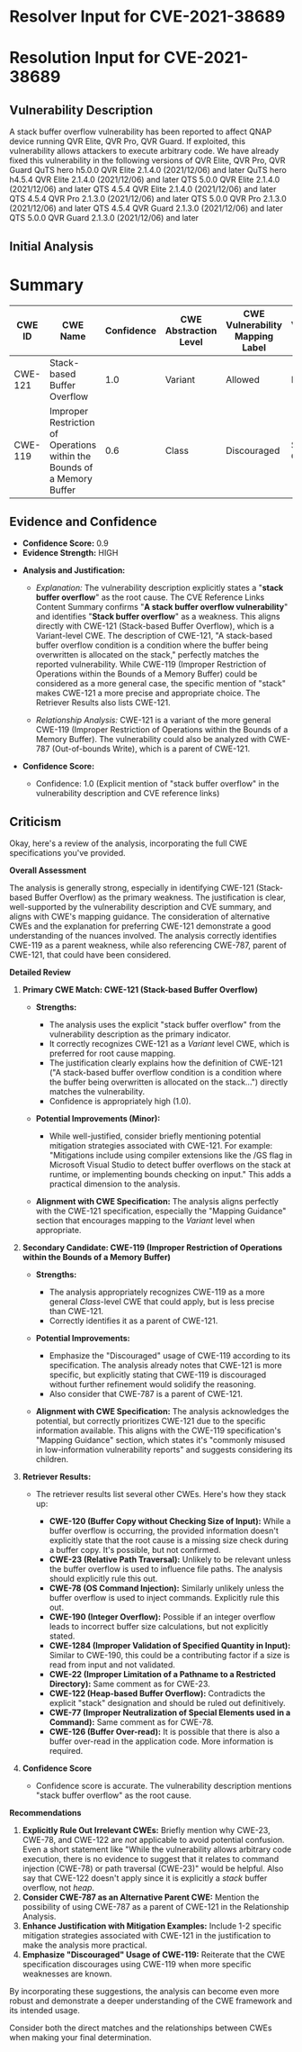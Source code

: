 # Resolver Input for CVE-2021-38689

# Resolution Input for CVE-2021-38689

## Vulnerability Description
A stack buffer overflow vulnerability has been reported to affect QNAP device running QVR Elite, QVR Pro, QVR Guard. If exploited, this vulnerability allows attackers to execute arbitrary code. We have already fixed this vulnerability in the following versions of QVR Elite, QVR Pro, QVR Guard QuTS hero h5.0.0 QVR Elite 2.1.4.0 (2021/12/06) and later QuTS hero h4.5.4 QVR Elite 2.1.4.0 (2021/12/06) and later QTS 5.0.0 QVR Elite 2.1.4.0 (2021/12/06) and later QTS 4.5.4 QVR Elite 2.1.4.0 (2021/12/06) and later QTS 4.5.4 QVR Pro 2.1.3.0 (2021/12/06) and later QTS 5.0.0 QVR Pro 2.1.3.0 (2021/12/06) and later QTS 4.5.4 QVR Guard 2.1.3.0 (2021/12/06) and later QTS 5.0.0 QVR Guard 2.1.3.0 (2021/12/06) and later

## Initial Analysis
# Summary
| CWE ID | CWE Name | Confidence | CWE Abstraction Level | CWE Vulnerability Mapping Label | CWE-Vulnerability Mapping Notes |
|---|---|---|---|---|---|
| CWE-121 | Stack-based Buffer Overflow | 1.0 | Variant | Allowed | Primary CWE |
| CWE-119 | Improper Restriction of Operations within the Bounds of a Memory Buffer | 0.6 | Class | Discouraged | Secondary Candidate |

## Evidence and Confidence

*   **Confidence Score:** 0.9
*   **Evidence Strength:** HIGH

- **Analysis and Justification:**  
  - *Explanation:* The vulnerability description explicitly states a "**stack buffer overflow**" as the root cause. The CVE Reference Links Content Summary confirms "**A stack buffer overflow vulnerability**" and identifies "**Stack buffer overflow**" as a weakness. This aligns directly with CWE-121 (Stack-based Buffer Overflow), which is a Variant-level CWE. The description of CWE-121, "A stack-based buffer overflow condition is a condition where the buffer being overwritten is allocated on the stack," perfectly matches the reported vulnerability. While CWE-119 (Improper Restriction of Operations within the Bounds of a Memory Buffer) could be considered as a more general case, the specific mention of "stack" makes CWE-121 a more precise and appropriate choice. The Retriever Results also lists CWE-121.

  - *Relationship Analysis:* CWE-121 is a variant of the more general CWE-119 (Improper Restriction of Operations within the Bounds of a Memory Buffer). The vulnerability could also be analyzed with CWE-787 (Out-of-bounds Write), which is a parent of CWE-121.

- **Confidence Score:**  
  - Confidence: 1.0 (Explicit mention of "stack buffer overflow" in the vulnerability description and CVE reference links)

## Criticism
Okay, here's a review of the analysis, incorporating the full CWE specifications you've provided.

**Overall Assessment**

The analysis is generally strong, especially in identifying CWE-121 (Stack-based Buffer Overflow) as the primary weakness. The justification is clear, well-supported by the vulnerability description and CVE summary, and aligns with CWE's mapping guidance. The consideration of alternative CWEs and the explanation for preferring CWE-121 demonstrate a good understanding of the nuances involved. The analysis correctly identifies CWE-119 as a parent weakness, while also referencing CWE-787, parent of CWE-121, that could have been considered.

**Detailed Review**

1.  **Primary CWE Match: CWE-121 (Stack-based Buffer Overflow)**

    *   **Strengths:**
        *   The analysis uses the explicit "stack buffer overflow" from the vulnerability description as the primary indicator.
        *   It correctly recognizes CWE-121 as a *Variant* level CWE, which is preferred for root cause mapping.
        *   The justification clearly explains how the definition of CWE-121 ("A stack-based buffer overflow condition is a condition where the buffer being overwritten is allocated on the stack...") directly matches the vulnerability.
        *   Confidence is appropriately high (1.0).

    *   **Potential Improvements (Minor):**
        *   While well-justified, consider briefly mentioning potential mitigation strategies associated with CWE-121.  For example: "Mitigations include using compiler extensions like the /GS flag in Microsoft Visual Studio to detect buffer overflows on the stack at runtime, or implementing bounds checking on input."  This adds a practical dimension to the analysis.

    *   **Alignment with CWE Specification:** The analysis aligns perfectly with the CWE-121 specification, especially the "Mapping Guidance" section that encourages mapping to the *Variant* level when appropriate.

2.  **Secondary Candidate: CWE-119 (Improper Restriction of Operations within the Bounds of a Memory Buffer)**

    *   **Strengths:**
        *   The analysis appropriately recognizes CWE-119 as a more general *Class*-level CWE that could apply, but is less precise than CWE-121.
        *  Correctly identifies it as a parent of CWE-121.

    *   **Potential Improvements:**
        *   Emphasize the "Discouraged" usage of CWE-119 according to its specification.  The analysis already notes that CWE-121 is more specific, but explicitly stating that CWE-119 is discouraged without further refinement would solidify the reasoning.
        *  Also consider that CWE-787 is a parent of CWE-121.

    *   **Alignment with CWE Specification:** The analysis acknowledges the potential, but correctly prioritizes CWE-121 due to the specific information available. This aligns with the CWE-119 specification's "Mapping Guidance" section, which states it's "commonly misused in low-information vulnerability reports" and suggests considering its children.

3.  **Retriever Results:**

    *   The retriever results list several other CWEs. Here's how they stack up:

        *   **CWE-120 (Buffer Copy without Checking Size of Input):**  While a buffer overflow is occurring, the provided information doesn't explicitly state that the root cause is a missing size check during a buffer copy.  It's possible, but not confirmed.
        *   **CWE-23 (Relative Path Traversal):**  Unlikely to be relevant unless the buffer overflow is used to influence file paths. The analysis should explicitly rule this out.
        *   **CWE-78 (OS Command Injection):**  Similarly unlikely unless the buffer overflow is used to inject commands. Explicitly rule this out.
        *   **CWE-190 (Integer Overflow):** Possible if an integer overflow leads to incorrect buffer size calculations, but not explicitly stated.
        *   **CWE-1284 (Improper Validation of Specified Quantity in Input):** Similar to CWE-190, this could be a contributing factor if a size is read from input and not validated.
        *   **CWE-22 (Improper Limitation of a Pathname to a Restricted Directory):** Same comment as for CWE-23.
        *   **CWE-122 (Heap-based Buffer Overflow):** Contradicts the explicit "stack" designation and should be ruled out definitively.
        *   **CWE-77 (Improper Neutralization of Special Elements used in a Command):** Same comment as for CWE-78.
        *   **CWE-126 (Buffer Over-read):** It is possible that there is also a buffer over-read in the application code. More information is required.

4.  **Confidence Score**

    *   Confidence score is accurate. The vulnerability description mentions "stack buffer overflow" as the root cause.

**Recommendations**

1.  **Explicitly Rule Out Irrelevant CWEs:** Briefly mention why CWE-23, CWE-78, and CWE-122 are *not* applicable to avoid potential confusion. Even a short statement like "While the vulnerability allows arbitrary code execution, there is no evidence to suggest that it relates to command injection (CWE-78) or path traversal (CWE-23)" would be helpful. Also say that CWE-122 doesn't apply since it is explicitly a *stack* buffer overflow, not *heap*.
2.  **Consider CWE-787 as an Alternative Parent CWE:** Mention the possibility of using CWE-787 as a parent of CWE-121 in the Relationship Analysis.
3.  **Enhance Justification with Mitigation Examples:** Include 1-2 specific mitigation strategies associated with CWE-121 in the justification to make the analysis more practical.
4.  **Emphasize "Discouraged" Usage of CWE-119:** Reiterate that the CWE specification discourages using CWE-119 when more specific weaknesses are known.

By incorporating these suggestions, the analysis can become even more robust and demonstrate a deeper understanding of the CWE framework and its intended usage.

Consider both the direct matches and the relationships between CWEs
when making your final determination.
        